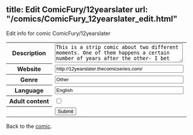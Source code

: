 title: Edit ComicFury/12yearslater
url: "/comics/ComicFury_12yearslater_edit.html"
---
Edit info for comic ComicFury/12yearslater

<form name="comic" action="http://gaepostmail.appspot.com/comic/" method="post">
<table class="comicinfo">
<tr>
<th>Description</th><td><textarea name="description" cols="40" rows="3">This is a strip comic about two different moments. One of them happens a certain number of years after the other- I bet you can guess how many.</textarea></td>
</tr>
<tr>
<th>Website</th><td><input type="text" name="url" value="http://12yearslater.thecomicseries.com/" size="40"/></td>
</tr>
<tr>
<th>Genre</th><td><input type="text" name="genre" value="Other" size="40"/></td>
</tr>
<tr>
<th>Language</th><td><input type="text" name="language" value="English" size="40"/></td>
</tr>
<tr>
<th>Adult content</th><td><input type="checkbox" name="adult" value="adult" /></td>
</tr>
<tr>
<th></th><td>
<input type="hidden" name="comic" value="ComicFury_12yearslater" />
<input type="submit" name="submit" value="Submit" />
</td>
</tr>
</table>
</form>

Back to the [comic](ComicFury_12yearslater.html).
